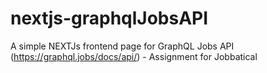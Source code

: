 # nextjs-graphqlJobsAPI
A simple NEXTJs frontend page for GraphQL Jobs API (https://graphql.jobs/docs/api/) - Assignment for Jobbatical
